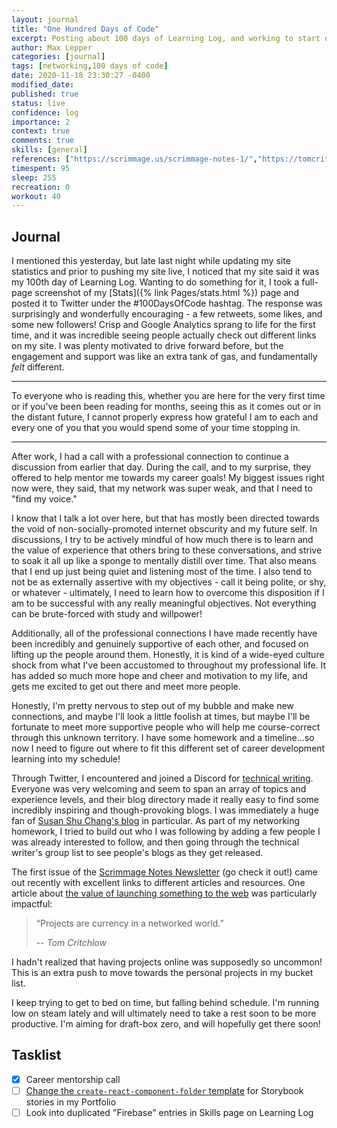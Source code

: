 ```yaml
---
layout: journal
title: "One Hundred Days of Code"
excerpt: Posting about 100 days of Learning Log, and working to start developing my network.
author: Max Lepper
categories: [journal]
tags: [networking,100 days of code]
date: 2020-11-18 23:30:27 -0400
modified_date:
published: true
status: live
confidence: log
importance: 2
context: true
comments: true
skills: [general]
references: ["https://scrimmage.us/scrimmage-notes-1/","https://tomcritchlow.com/2017/01/26/f-yeah-side-projects/","https://techwriters.dev/","https://www.susanshu.com/"]
timespent: 95
sleep: 255
recreation: 0
workout: 40
---
```


## Journal

I mentioned this yesterday, but late last night while updating my site statistics and prior to pushing my site live, I noticed that my site said it was my 100th day of Learning Log. Wanting to do something for it, I took a full-page screenshot of my [Stats]({% link Pages/stats.html %}) page and posted it to Twitter under the #100DaysOfCode hashtag. The response was surprisingly and wonderfully encouraging - a few retweets, some likes, and some new followers! Crisp and Google Analytics sprang to life for the first time, and it was incredible seeing people actually check out different links on my site. I was plenty motivated to drive forward before, but the engagement and support was like an extra tank of gas, and fundamentally _felt_ different.

---

To everyone who is reading this, whether you are here for the very first time or if you've been been reading for months, seeing this as it comes out or in the distant future, I cannot properly express how grateful I am to each and every one of you that you would spend some of your time stopping in.

---

After work, I had a call with a professional connection to continue a discussion from earlier that day. During the call, and to my surprise, they offered to help mentor me towards my career goals! My biggest issues right now were, they said, that my network was super weak, and that I need to "find my voice."

I know that I talk a lot over here, but that has mostly been directed towards the void of non-socially-promoted internet obscurity and my future self. In discussions, I try to be actively mindful of how much there is to learn and the value of experience that others bring to these conversations, and strive to soak it all up like a sponge to mentally distill over time. That also means that I end up just being quiet and listening most of the time. I also tend to not be as externally assertive with my objectives - call it being polite, or shy, or whatever - ultimately, I need to learn how to overcome this disposition if I am to be successful with any really meaningful objectives. Not everything can be brute-forced with study and willpower!

Additionally, all of the professional connections I have made recently have been incredibly and genuinely supportive of each other, and focused on lifting up the people around them. Honestly, it is kind of a wide-eyed culture shock from what I've been accustomed to throughout my professional life. It has added so much more hope and cheer and motivation to my life, and gets me excited to get out there and meet more people.

Honestly, I'm pretty nervous to step out of my bubble and make new connections, and maybe I'll look a little foolish at times, but maybe I'll be fortunate to meet more supportive people who will help me course-correct through this unknown territory. I have some homework and a timeline...so now I need to figure out where to fit this different set of career development learning into my schedule!

Through Twitter, I encountered and joined a Discord for [technical writing]({{page.references[2]}}). Everyone was very welcoming and seem to span an array of topics and experience levels, and their blog directory made it really easy to find some incredibly inspiring and though-provoking blogs. I was immediately a huge fan of [Susan Shu Chang's blog]({{page.references[3]}}) in particular. As part of my networking homework, I tried to build out who I was following by adding a few people I was already interested to follow, and then going through the technical writer's group list to see people's blogs as they get released.

The first issue of the [Scrimmage Notes Newsletter]({{page.references[0]}}) (go check it out!) came out recently with excellent links to different articles and resources. One article about [the value of launching something to the web]({{page.references[1]}}) was particularly impactful:

>“Projects are currency in a networked world.”
>
> -- <cite>Tom Critchlow</cite>

I hadn't realized that having projects online was supposedly so uncommon! This is an extra push to move towards the personal projects in my bucket list.

I keep trying to get to bed on time, but falling behind schedule. I'm running low on steam lately and will ultimately need to take a rest soon to be more productive. I'm aiming for draft-box zero, and will hopefully get there soon!

## Tasklist

- [x] Career mentorship call
- [ ] [Change the `create-react-component-folder` template](https://github.com/snaerth/create-react-component-folder#publishing-templates) for Storybook stories in my Portfolio
- [ ] Look into duplicated "Firebase" entries in Skills page on Learning Log
